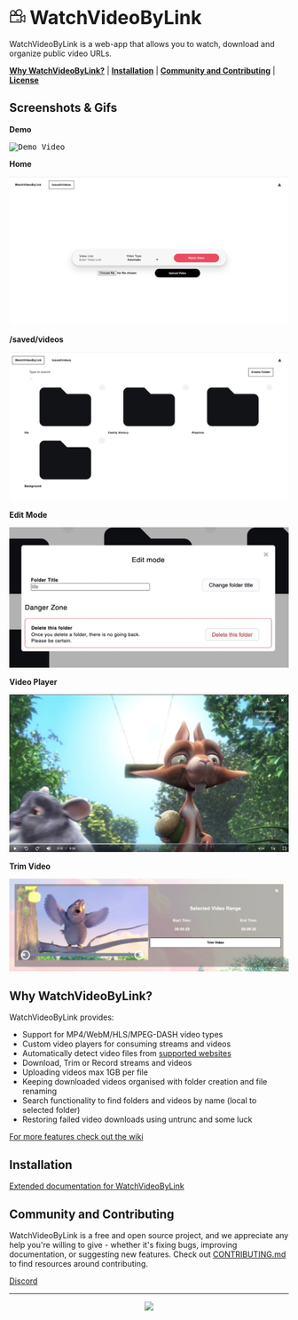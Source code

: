 <h1>
  <img src="./client/images/favicon/favicon.png" alt="WatchVideoByLink logo left" width="30"/>
  <big><strong>WatchVideoByLink</strong></big>
</h1>

WatchVideoByLink is a web-app that allows you to watch, download and organize public video URLs.

[**Why WatchVideoByLink?**](#why-watchvideobylink) |
[**Installation**](#installation) |
[**Community and Contributing**](#community-and-contributing) |
[**License**](#license)

## Screenshots & Gifs

**Demo**

<kbd><img src="./media/demo.gif" title="Demo Video"/></kbd> 

**Home**

<kbd><img src="./media/home-screenshot.jpeg" title="Home Page"/></kbd>

**/saved/videos**

<kbd><img src="./media/folders-screenshot.jpeg" title="/saved/videos Page"/></kbd>

**Edit Mode**

<kbd><img src="./media/edit-mode-screenshot.jpeg" title="Edit mode"/></kbd>

**Video Player**

<kbd><img src="./media/mp4-video-player-screenshot.jpeg" title="MP4 Video Player"/></kbd>

**Trim Video**

<kbd><img src="./media/trim-video-screenshot.jpeg" title="Trim Video"/></kbd>

## Why WatchVideoByLink?

WatchVideoByLink provides:
- Support for MP4/WebM/HLS/MPEG-DASH video types
- Custom video players for consuming streams and videos
- Automatically detect video files from [supported websites](https://ytdl-org.github.io/youtube-dl/supportedsites.html)
- Download, Trim or Record streams and videos
- Uploading videos max 1GB per file
- Keeping downloaded videos organised with folder creation and file renaming 
- Search functionality to find folders and videos by name (local to selected folder)
- Restoring failed video downloads using untrunc and some luck 

[For more features check out the wiki](https://github.com/MohamedBakoush/WatchVideoByLink/wiki/Features)

## Installation 
[Extended documentation for WatchVideoByLink](https://github.com/MohamedBakoush/WatchVideoByLink/wiki/Install-WatchVideoByLink)


## Community and Contributing
WatchVideoByLink is a free and open source project, and we appreciate any help you're willing to give - whether it's fixing bugs, improving documentation, or suggesting new features. Check out [CONTRIBUTING.md](CONTRIBUTING.md) to find resources around contributing.

 [Discord](https://discord.gg/83NEXNrQmk)

<hr/>

<p id="user-content-license" align="center">
  <a href="https://github.com/MohamedBakoush/WatchVideoByLink/blob/master/LICENSE"><img src="https://img.shields.io/badge/LICENSE-APACHE--2.0-green?style=for-the-badge" /></a>
</p>
